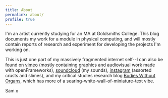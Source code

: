 ```yaml
---
title: About
permalink: about/
profile: true
---
```


I'm an artist currently studying for an MA at Goldsmiths College. This blog documents my work for a module in physical computing, and will mostly contain reports of research and experiment for developing the projects I'm working on.

This is just one part of my massively fragmented internet self--I can also be found on <a href="https://vimeo.com/user33006557">vimeo</a> (mostly containing graphics and audiovisual work made with openFrameworks), <a href="https://soundcloud.com/samludford">soundcloud</a> (my sounds), <a href="https://www.instagram.com/samludford/">instagram</a> (assorted crusts and slimes), and my critical studies research blog <a href="https://bodies-without-organs.tumblr.com/">Bodies Without Organs</a>, which has more of a searing-white-wall-of-miniature-text vibe.

Sam x
